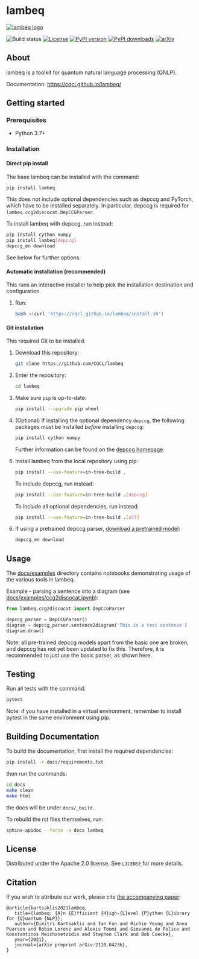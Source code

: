 # lambeq

[![lambeq logo](docs/_static/images/lambeq_logo.png)](//cqcl.github.io/lambeq)

![Build status](https://github.com/CQCL/lambeq/actions/workflows/build_test.yml/badge.svg)
[![License](https://img.shields.io/github/license/CQCL/lambeq)](LICENSE)
[![PyPI version](https://img.shields.io/pypi/v/lambeq)](//pypi.org/project/lambeq)
[![PyPI downloads](https://img.shields.io/pypi/dm/lambeq)](//pypi.org/project/lambeq)
[![arXiv](https://img.shields.io/badge/arXiv-2110.04236-green)](//arxiv.org/abs/2110.04236)

## About

lambeq is a toolkit for quantum natural language processing (QNLP).

Documentation: https://cqcl.github.io/lambeq/

## Getting started

### Prerequisites

- Python 3.7+

### Installation

#### Direct pip install

The base lambeq can be installed with the command:
```bash
pip install lambeq
```

This does not include optional dependencies such as depccg and PyTorch,
which have to be installed separately. In particular, depccg is required
for `lambeq.ccg2discocat.DepCCGParser`.

To install lambeq with depccg, run instead:
```bash
pip install cython numpy
pip install lambeq[depccg]
depccg_en download
```
See below for further options.

#### Automatic installation (recommended)

This runs an interactive installer to help pick the installation
destination and configuration.

1. Run:
   ```bash
   bash <(curl 'https://cqcl.github.io/lambeq/install.sh')
   ```

#### Git installation

This required Git to be installed.

1. Download this repository:
   ```bash
   git clone https://github.com/CQCL/lambeq
   ```

2. Enter the repository:
   ```bash
   cd lambeq
   ```

3. Make sure `pip` is up-to-date:

   ```bash
   pip install --upgrade pip wheel
   ```

4. (Optional) If installing the optional dependency `depccg`, the
   following packages must be installed *before* installing `depccg`:
   ```bash
   pip install cython numpy
   ```
   Further information can be found on the
   [depccg homepage](//github.com/masashi-y/depccg).

5. Install lambeq from the local repository using pip:
   ```bash
   pip install --use-feature=in-tree-build .
   ```

   To include depccg, run instead:
   ```bash
   pip install --use-feature=in-tree-build .[depccg]
   ```

   To include all optional dependencies, run instead:
   ```bash
   pip install --use-feature=in-tree-build .[all]
   ```

6. If using a pretrained depccg parser,
[download a pretrained model](//github.com/masashi-y/depccg#using-a-pretrained-english-parser):
   ```bash
   depccg_en download
   ```

## Usage

The [docs/examples](//github.com/CQCL/lambeq/tree/main/docs/examples)
directory contains notebooks demonstrating usage of the various tools in
lambeq.

Example - parsing a sentence into a diagram (see
[docs/examples/ccg2discocat.ipynb](//github.com/CQCL/lambeq/blob/main/docs/examples/ccg2discocat.ipynb)):

```python
from lambeq.ccg2discocat import DepCCGParser

depccg_parser = DepCCGParser()
diagram = depccg_parser.sentence2diagram('This is a test sentence')
diagram.draw()
```

Note: all pre-trained depccg models apart from the basic one are broken,
and depccg has not yet been updated to fix this. Therefore, it is
recommended to just use the basic parser, as shown here.

## Testing

Run all tests with the command:

```bash
pytest
```

Note: if you have installed in a virtual environment, remember to
install pytest in the same environment using pip.

## Building Documentation

To build the documentation, first install the required dependencies:

```bash
pip install -r docs/requirements.txt
```
then run the commands:

```bash
cd docs
make clean
make html
```
the docs will be under `docs/_build`.

To rebuild the rst files themselves, run:

```bash
sphinx-apidoc --force -o docs lambeq
```

## License

Distributed under the Apache 2.0 license. See `LICENSE` for more details.

## Citation

If you wish to attribute our work, please cite
[the accompanying paper](//arxiv.org/abs/2110.04236):

```
@article{kartsaklis2021lambeq,
   title={lambeq: {A}n {E}fficient {H}igh-{L}evel {P}ython {L}ibrary for {Q}uantum {NLP}},
   author={Dimitri Kartsaklis and Ian Fan and Richie Yeung and Anna Pearson and Robin Lorenz and Alexis Toumi and Giovanni de Felice and Konstantinos Meichanetzidis and Stephen Clark and Bob Coecke},
   year={2021},
   journal={arXiv preprint arXiv:2110.04236},
}
```
